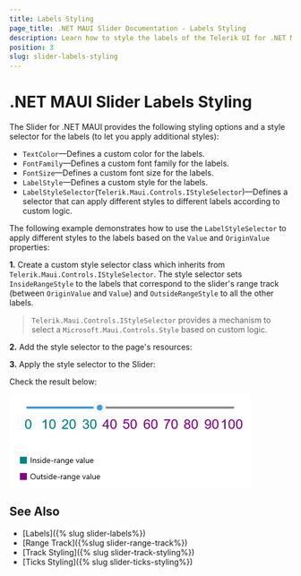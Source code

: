 ```yaml
---
title: Labels Styling
page_title: .NET MAUI Slider Documentation - Labels Styling
description: Learn how to style the labels of the Telerik UI for .NET MAUI Slider. Set the colors and fonts, or use the style selector for a more complex styling approach.
position: 3
slug: slider-labels-styling
---
```


# .NET MAUI Slider Labels Styling

The Slider for .NET MAUI provides the following styling options and a style selector for the labels (to let you apply additional styles):

* `TextColor`&mdash;Defines a custom color for the labels.
* `FontFamily`&mdash;Defines a custom font family for the labels.
* `FontSize`&mdash;Defines a custom font size for the labels.
* `LabelStyle`&mdash;Defines a custom style for the labels.
* `LabelStyleSelector`(`Telerik.Maui.Controls.IStyleSelector`)&mdash;Defines a selector that can apply different styles to different labels according to custom logic.

The following example demonstrates how to use the `LabelStyleSelector` to apply different styles to the labels based on the `Value` and `OriginValue` properties:

**1.** Create a custom style selector class which inherits from `Telerik.Maui.Controls.IStyleSelector`. The style selector sets `InsideRangeStyle` to the labels that correspond to the slider's range track (between `OriginValue` and `Value`) and `OutsideRangeStyle` to all the other labels.

<snippet id='slider-labels-styleselector-class' />

>`Telerik.Maui.Controls.IStyleSelector` provides a mechanism to select a `Microsoft.Maui.Controls.Style` based on custom logic.

**2.** Add the style selector to the page's resources:

<snippet id='slider-styling-labelsstyleselector'/>

**3.** Apply the style selector to the Slider:

<snippet id='slider-styling-labelsstyleselector-xaml'/>

Check the result below:

![Telerik Slider for .NET MAUI Labels Styling](images/slider-labels-styling.png)

## See Also

- [Labels]({% slug slider-labels%})
- [Range Track]({%slug slider-range-track%})
- [Track Styling]({% slug slider-track-styling%})
- [Ticks Styling]({% slug slider-ticks-styling%})

